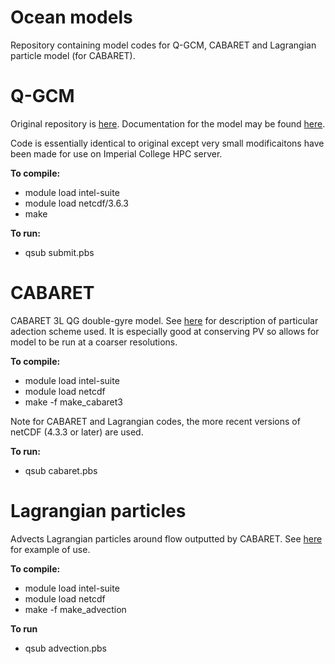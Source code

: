 # Ocean models
Repository containing model codes for Q-GCM, CABARET and Lagrangian particle model (for CABARET).

# Q-GCM
Original repository is [here](https://github.com/GFDANU/q-gcm). Documentation for the model may be found [here](http://www.q-gcm.org/downloads.html). 

Code is essentially identical to original except very small modificaitons have been made for use on Imperial College HPC server. 

**To compile:**
* module load intel-suite 
* module load netcdf/3.6.3
* make 

**To run:**
* qsub submit.pbs

# CABARET
CABARET 3L QG double-gyre model. See [here](https://www.sciencedirect.com/science/article/abs/pii/S1463500309001267) for description of particular adection scheme used. It is especially good at conserving PV so allows for model to be run at a coarser resolutions.

**To compile:**
* module load intel-suite 
* module load netcdf
* make -f make_cabaret3

Note for CABARET and Lagrangian codes, the more recent versions of netCDF (4.3.3 or later) are used.

**To run:**
* qsub cabaret.pbs

# Lagrangian particles
Advects Lagrangian particles around flow outputted by CABARET. See [here](https://www.cambridge.org/core/journals/journal-of-fluid-mechanics/article/abs/western-boundary-layer-nonlinear-control-of-the-oceanic-gyres/F204931DF6499D3CE94ECF6487FD820F) for example of use.

**To compile:**
* module load intel-suite 
* module load netcdf
* make -f make_advection

**To run**
* qsub advection.pbs




